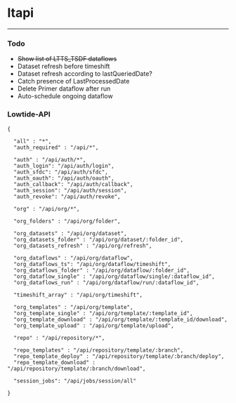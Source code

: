 # ltapi

---

### Todo

* ~~Show list of LTTS_TSDF dataflows~~
* Dataset refresh before timeshift
* Dataset refresh according to lastQueriedDate?
* Catch presence of LastProcessedDate
* Delete Primer dataflow after run
* Auto-schedule ongoing dataflow

### Lowtide-API

```
{

  "all" : "*",
  "auth_required" : "/api/*",

  "auth" : "/api/auth/*",
  "auth_login": "/api/auth/login",
  "auth_sfdc": "/api/auth/sfdc",
  "auth_oauth": "/api/auth/oauth",
  "auth_callback": "/api/auth/callback",
  "auth_session": "/api/auth/session",
  "auth_revoke": "/api/auth/revoke",

  "org" : "/api/org/*",

  "org_folders" : "/api/org/folder",

  "org_datasets" : "/api/org/dataset",
  "org_datasets_folder" : "/api/org/dataset/:folder_id",
  "org_datasets_refresh" : "/api/org/refresh",

  "org_dataflows" : "/api/org/dataflow",
  "org_dataflows_ts": "/api/org/dataflow/timeshift",
  "org_dataflows_folder" : "/api/org/dataflow/:folder_id",
  "org_dataflow_single" : "/api/org/dataflow/single/:dataflow_id",
  "org_dataflows_run" : "/api/org/dataflow/run/:dataflow_id",

  "timeshift_array" : "/api/org/timeshift",

  "org_templates" : "/api/org/template",
  "org_template_single" : "/api/org/template/:template_id",
  "org_template_download" : "/api/org/template/:template_id/download",
  "org_template_upload" : "/api/org/template/upload",

  "repo" : "/api/repository/*",

  "repo_templates" : "/api/repository/template/:branch",
  "repo_template_deploy" : "/api/repository/template/:branch/deploy",
  "repo_template_download" : "/api/repository/template/:branch/download",

  "session_jobs": "/api/jobs/session/all"

}
```
